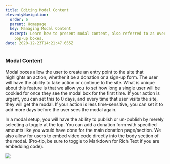 ```yaml
---
title: Editing Modal Content
eleventyNavigation:
  order: 6
  parent: Homepage
  key: Managing Modal Content
  excerpt: Learn how to present modal content, also referred to as overlay or
    pop-up boxes.
date: 2020-12-23T14:21:47.655Z
---
```

### Modal Content

Modal boxes allow the user to create an entry point to the site that highlights an action, whether it be a donation or a sign-up form. The user will have the ability to take action or continue to the site. What is unique about this feature is that we allow you to set how long a single user will be cookied for once they see the modal box for the first time. If your action is urgent, you can set this to 0 days, and every time that user visits the site, they will get the modal. If your action is less time-sensitive, you can set it to add more days before the user sees the modal again.

In a modal setup, you will have the ability to publish or un-publish by merely selecting a toggle at the top. You can add a donation form with specified amounts like you would have done for the main donation page/section. We also allow for users to embed video code directly into the body section of the modal. (Pro-tip, be sure to toggle to Markdown for Rich Text if you are embedding code).

![](https://docs.risingcampaigns.com/img/uploads/content-manager-modal.png)